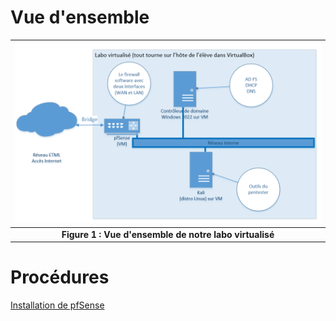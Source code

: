 # Vue d'ensemble

| ![labo_virtualise.PNG](pictures/labo_virtualise.PNG) |
|:--:|
| <b>Figure 1 : Vue d'ensemble de notre labo virtualisé</b>|


# Procédures
[Installation de pfSense](<installation/00 - PfSense.md>)
